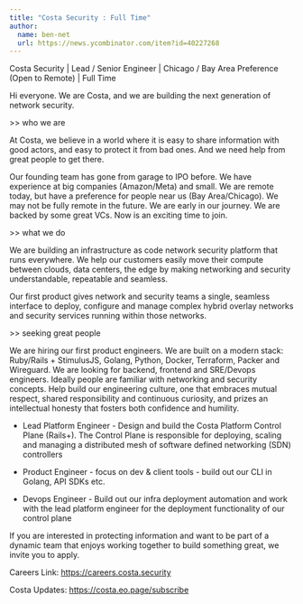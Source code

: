 ```yaml
---
title: "Costa Security : Full Time"
author:
  name: ben-net
  url: https://news.ycombinator.com/item?id=40227268
---
```

Costa Security | Lead &#x2F; Senior Engineer | Chicago &#x2F; Bay Area Preference (Open to Remote) | Full Time

Hi everyone. We are Costa, and we are building the next generation of network security.

&gt;&gt; who we are

At Costa, we believe in a world where it is easy to share information with good actors, and easy to protect it from bad ones. And we need help from great people to get there.

Our founding team has gone from garage to IPO before. We have experience at big companies (Amazon&#x2F;Meta) and small. We are remote today, but have a preference for people near us (Bay Area&#x2F;Chicago). We may not be fully remote in the future. We are early in our journey. We are backed by some great VCs. Now is an exciting time to join.

&gt;&gt; what we do

We are building an infrastructure as code network security platform that runs everywhere. We help our customers easily move their compute between clouds, data centers, the edge by making networking and security understandable, repeatable and seamless.

Our first product gives network and security teams a single, seamless interface to deploy, configure and manage complex hybrid overlay networks and security services running within those networks.

&gt;&gt; seeking great people

We are hiring our first product engineers. We are built on a modern stack: Ruby&#x2F;Rails + StimulusJS, Golang, Python, Docker, Terraform, Packer and Wireguard. We are looking for backend, frontend  and SRE&#x2F;Devops engineers. Ideally people are familiar with networking and security concepts. Help build our engineering culture, one that embraces mutual respect, shared responsibility and continuous curiosity, and prizes an intellectual honesty that fosters both confidence and humility.

- Lead Platform Engineer - Design and build the Costa Platform Control Plane (Rails+). The Control Plane is responsible for deploying, scaling and managing a distributed mesh of software defined networking (SDN) controllers

- Product Engineer - focus on dev &amp; client tools - build out our CLI in Golang, API SDKs etc.

- Devops Engineer - Build out our infra deployment automation and work with the lead platform engineer for the deployment functionality of our control plane

If you are interested in protecting information and want to be part of a dynamic team that enjoys working together to build something great, we invite you to apply.

Careers Link: <a href="https:&#x2F;&#x2F;careers.costa.security" rel="nofollow">https:&#x2F;&#x2F;careers.costa.security</a>

Costa Updates: <a href="https:&#x2F;&#x2F;costa.eo.page&#x2F;subscribe" rel="nofollow">https:&#x2F;&#x2F;costa.eo.page&#x2F;subscribe</a>
